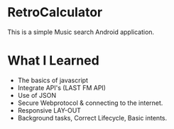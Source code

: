# RetroCalculator

This is a simple Music search Android application.

# What I Learned

* The basics of javascript
* Integrate API's (LAST FM API) 
* Use of JSON
* Secure Webprotocol & connecting to the internet.
* Responsive LAY-OUT
* Background tasks, Correct Lifecycle, Basic intents.
